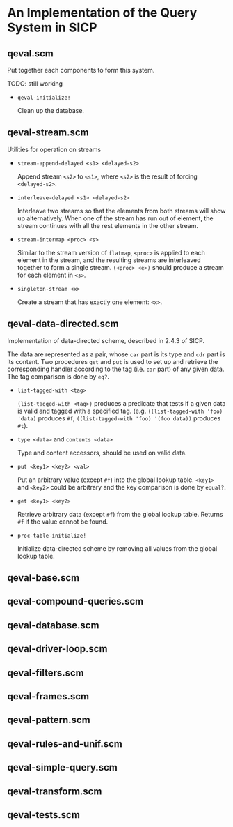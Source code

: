 # An Implementation of the Query System in SICP

## qeval.scm

Put together each components to form this system.

TODO: still working

* `qeval-initialize!`

    Clean up the database.

## qeval-stream.scm

Utilities for operation on streams

* `stream-append-delayed <s1> <delayed-s2>`

    Append stream `<s2>` to `<s1>`, where `<s2>` is the result
    of forcing `<delayed-s2>`.

* `interleave-delayed <s1> <delayed-s2>`

    Interleave two streams so that the elements from both streams
    will show up alternatively. When one of the stream has run out
    of element, the stream continues with all the rest elements in the
    other stream.

* `stream-intermap <proc> <s>`

    Similar to the stream version of `flatmap`, `<proc>` is applied to each element
    in the stream, and the resulting streams are interleaved together to form
    a single stream. `(<proc> <e>)` should produce a stream for each element in `<s>`.

* `singleton-stream <x>`

    Create a stream that has exactly one element: `<x>`.

## qeval-data-directed.scm

Implementation of data-directed scheme,
described in 2.4.3 of SICP.

The data are represented as a pair, whose `car` part is its type
and `cdr` part is its content. Two procedures `get` and `put` is used
to set up and retrieve the corresponding handler according to the tag (i.e. `car` part)
of any given data. The tag comparison is done by `eq?`.

* `list-tagged-with <tag>`

    `(list-tagged-with <tag>)` produces a predicate that tests if a given data is valid
    and tagged with a specified tag. (e.g. `((list-tagged-with 'foo) 'data)` produces `#f`,
    `((list-tagged-with 'foo) '(foo data))` produces `#t`).

* `type <data>` and `contents <data>`

    Type and content accessors, should be used on valid data.

* `put <key1> <key2> <val>`

    Put an arbitrary value (except `#f`) into the global lookup table.
    `<key1>` and `<key2>` could be arbitrary and the key comparison is done by `equal?`.

* `get <key1> <key2>`

    Retrieve arbitrary data (except `#f`) from the global lookup table.
    Returns `#f` if the value cannot be found.

* `proc-table-initialize!`

    Initialize data-directed scheme by removing all values from the global lookup table.

## qeval-base.scm

## qeval-compound-queries.scm

## qeval-database.scm

## qeval-driver-loop.scm

## qeval-filters.scm

## qeval-frames.scm

## qeval-pattern.scm

## qeval-rules-and-unif.scm

## qeval-simple-query.scm

## qeval-transform.scm

## qeval-tests.scm
